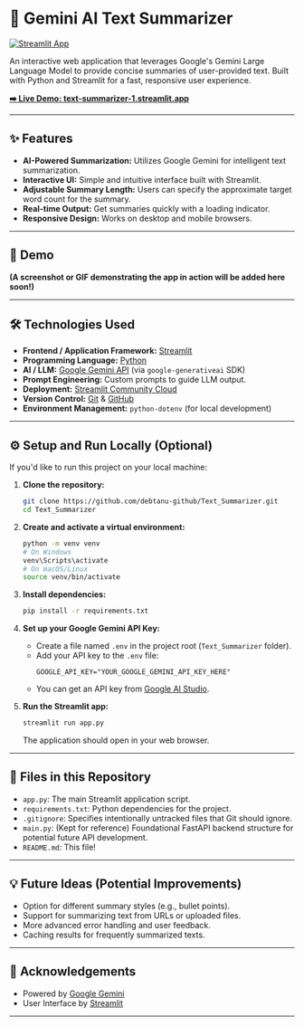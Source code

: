 # 📝 Gemini AI Text Summarizer

[![Streamlit App](https://static.streamlit.io/badges/streamlit_badge_black_white.svg)](https://text-summarizer-1.streamlit.app/)

An interactive web application that leverages Google's Gemini Large Language Model to provide concise summaries of user-provided text. Built with Python and Streamlit for a fast, responsive user experience.

**[➡️ Live Demo: text-summarizer-1.streamlit.app](https://text-summarizer-1.streamlit.app/)**

---

## ✨ Features

*   **AI-Powered Summarization:** Utilizes Google Gemini for intelligent text summarization.
*   **Interactive UI:** Simple and intuitive interface built with Streamlit.
*   **Adjustable Summary Length:** Users can specify the approximate target word count for the summary.
*   **Real-time Output:** Get summaries quickly with a loading indicator.
*   **Responsive Design:** Works on desktop and mobile browsers.

---

## 🚀 Demo

<!-- 
  TODO: Add a screenshot or an animated GIF here!
  How to add a GIF/Screenshot:
  1. Take a screenshot of your app running, or record a short GIF.
  2. Upload this image/GIF to this GitHub repository (e.g., in an 'assets' folder or the root).
  3. Get the raw link to the image/GIF on GitHub.
  4. Replace the placeholder below with: ![App Demo](LINK_TO_YOUR_IMAGE_OR_GIF_ON_GITHUB)
-->

**(A screenshot or GIF demonstrating the app in action will be added here soon!)**

---

## 🛠️ Technologies Used

*   **Frontend / Application Framework:** [Streamlit](https://streamlit.io/)
*   **Programming Language:** [Python](https://www.python.org/)
*   **AI / LLM:** [Google Gemini API](https://ai.google.dev/) (via `google-generativeai` SDK)
*   **Prompt Engineering:** Custom prompts to guide LLM output.
*   **Deployment:** [Streamlit Community Cloud](https://streamlit.io/cloud)
*   **Version Control:** [Git](https://git-scm.com/) & [GitHub](https://github.com/)
*   **Environment Management:** `python-dotenv` (for local development)

---

## ⚙️ Setup and Run Locally (Optional)

If you'd like to run this project on your local machine:

1.  **Clone the repository:**
    ```bash
    git clone https://github.com/debtanu-github/Text_Summarizer.git
    cd Text_Summarizer
    ```

2.  **Create and activate a virtual environment:**
    ```bash
    python -m venv venv
    # On Windows
    venv\Scripts\activate
    # On macOS/Linux
    source venv/bin/activate
    ```

3.  **Install dependencies:**
    ```bash
    pip install -r requirements.txt
    ```

4.  **Set up your Google Gemini API Key:**
    *   Create a file named `.env` in the project root (`Text_Summarizer` folder).
    *   Add your API key to the `.env` file:
        ```
        GOOGLE_API_KEY="YOUR_GOOGLE_GEMINI_API_KEY_HERE"
        ```
    *   You can get an API key from [Google AI Studio](https://aistudio.google.com/).

5.  **Run the Streamlit app:**
    ```bash
    streamlit run app.py
    ```
    The application should open in your web browser.

---

## 📄 Files in this Repository

*   `app.py`: The main Streamlit application script.
*   `requirements.txt`: Python dependencies for the project.
*   `.gitignore`: Specifies intentionally untracked files that Git should ignore.
*   `main.py`: (Kept for reference) Foundational FastAPI backend structure for potential future API development.
*   `README.md`: This file!

---

## 💡 Future Ideas (Potential Improvements)

*   Option for different summary styles (e.g., bullet points).
*   Support for summarizing text from URLs or uploaded files.
*   More advanced error handling and user feedback.
*   Caching results for frequently summarized texts.

---

## 🙏 Acknowledgements

*   Powered by [Google Gemini](https://ai.google.dev/)
*   User Interface by [Streamlit](https://streamlit.io/)

---